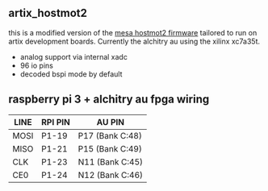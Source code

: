 ## artix_hostmot2
this is a modified version of the [mesa hostmot2 firmware](https://github.com/LinuxCNC/hostmot2-firmware) tailored to run on artix development boards. Currently the alchitry au using the xilinx xc7a35t.
 
 * analog support via internal xadc
 * 96 io pins
 * decoded bspi mode by default

## raspberry pi 3 + alchitry au fpga wiring

| LINE  | RPI PIN | AU PIN              |
| ----- | ------- | ------------------- |
| MOSI  | P1-19   | P17  (Bank C:48)    |
| MISO  | P1-21   | P15  (Bank C:49)    |
| CLK   | P1-23   | N11  (Bank C:45)    |
| CE0   | P1-24   | N12  (Bank C:46)    |


 
